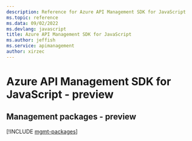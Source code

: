 ```yaml
---
description: Reference for Azure API Management SDK for JavaScript
ms.topic: reference
ms.data: 09/02/2022
ms.devlang: javascript
title: Azure API Management SDK for JavaScript
ms.author: jeffish
ms.service: apimanagement
author: xirzec
---
```

# Azure API Management SDK for JavaScript - preview

## Management packages - preview
[!INCLUDE [mgmt-packages](api-management-mgmt-index.md)]
